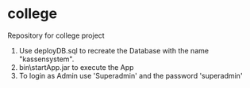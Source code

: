 # college
Repository for college project

1. Use deployDB.sql to recreate the Database with the name "kassensystem".
2. bin\startApp.jar to execute the App
3. To login as Admin use 'Superadmin' and the password 'superadmin'

    
